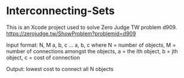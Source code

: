 # Interconnecting-Sets

This is an Xcode project used to solve Zero Judge TW problem d909. 
https://zerojudge.tw/ShowProblem?problemid=d909

Input format: N, M
              a, b, c
              ...
              a, b, c
              where N = number of objects, M = number of connections amongst the objects,
              a = the ith object, b = jth object, c = cost of connection

Output: lowest cost to connect all N objects

